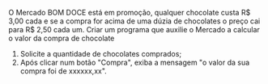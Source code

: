<p>O Mercado BOM DOCE está em promoção, qualquer chocolate custa R$ 3,00 cada e
se a compra for acima de uma dúzia de chocolates o preço cai para R$ 2,50 cada um.
Criar um programa que auxilie o Mercado a calcular o valor da compra de chocolate</p>
<ol><li> Solicite a quantidade de chocolates comprados;</li>
<li> Após clicar num botão "Compra", exiba a mensagem "o valor da sua compra foi de
xxxxxx,xx".</li> </ol>
